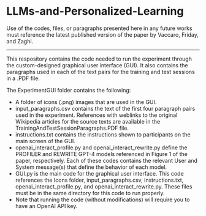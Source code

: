 # LLMs-and-Personalized-Learning

Use of the codes, files, or paragraphs presented here in any future works must reference the latest published version of the paper by Vaccaro, Friday, and Zaghi.

------
This respository contains the code needed to run the experiment through the custom-designed graphical user interface (GUI). It also contains the paragraphs used in each of the text pairs for the training and test sessions in a .PDF file.

The ExperimentGUI folder contains the following:
- A folder of icons (.png) images that are used in the GUI.
- input_paragraphs.csv contains the text of the first four paragraph pairs used in the experiment. References with weblinks to the original Wikipedia articles for the source texts are available in the TrainingAndTestSessionParagraphs.PDF file.
- instructions.txt contains the instructions shown to participants on the main screen of the GUI.
- openai_interact_profile.py and openai_interact_rewrite.py define the PROFILER and REWRITE GPT-4 models referenced in Figure 1 of the paper, respectively. Each of these codes contains the relevant User and System message(s) that define the behavior of each model.
- GUI.py is the main code for the graphical user interface. This code references the Icons folder, input_paragraphs.csv, instructions.txt, openai_interact_profile.py, and openai_interact_rewrite.py. These files must be in the same directory for this code to run properly.
- Note that running the code (without modifications) will require you to have an OpenAI API key.
